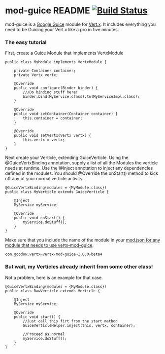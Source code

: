# mod-guice README [![Build Status](https://travis-ci.org/larrytin/vertx-mod-guice.svg?branch=master)](https://travis-ci.org/larrytin/vertx-mod-guice)

mod-guice is a [Google Guice](https://code.google.com/p/google-guice/) module for [Vert.x](http://vertx.io).  It includes everything you need to be Guicing your Vert.x like a pro in five minutes.


### The easy tutorial

First, create a Guice Module that implements VertxModule

```
public class MyModule implements VertxModule {

    private Container container;
    private Vertx vertx;

    @Override
    public void configure(Binder binder) {
		///Do binding stuff here!
		binder.bind(MyService.class).to(MyServiceImpl.class);
    }

    @Override
    public void setContainer(Container container) {
        this.container = container;
    }

    @Override
    public void setVertx(Vertx vertx) {
        this.vertx = vertx;
    }
}
```

Next create your Verticle, extending GuiceVerticle.  Using the @GuiceVertxBinding annotation, supply a list of all the Modules the verticle needs at runtime.  Use the @Inject annotation to inject any dependencies defined in the modules.  You should @Override the onStart() method to kick off any of your normal verticle activity.

```
@GuiceVertxBinding(modules = {MyModule.class})
public class MyVerticle extends GuiceVerticle {

    @Inject
    MyService myService;

    @Override
    public void onStart() {
       	myService.doStuff();
    }
}
```

Make sure that you include the name of the module in your [mod.json for any module that needs to use vertx-mod-guice](http://vertx.io/mods_manual.html).

```
com.goodow.vertx~vertx-mod-guice~1.0.0-beta4
```


### But wait, my Verticles already inherit from some other class!

Not a problem, here is an example for that case.


```
@GuiceVertxBinding(modules = {MyModule.class})
public class RawVerticle extends Verticle {

    @Inject
    MyService myService;

    @Override
    public void start() {
    	//Just call this firt from the start method
        GuiceVerticleHelper.inject(this, vertx, container);

		//Proceed as normal
		myService.doStuff();
    }
}
```










